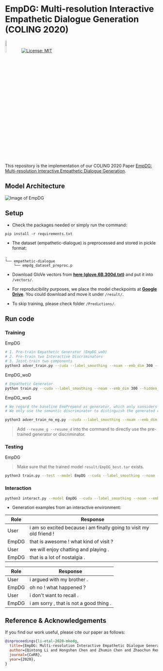# EmpDG: Multi-resolution Interactive Empathetic Dialogue Generation (COLING 2020)
<img src="plot/pytorch-logo-dark.png" width="10%"> [![License: MIT](https://img.shields.io/badge/License-MIT-yellow.svg)](https://opensource.org/licenses/MIT) 

This repository is the implementation of our COLING 2020 Paper [EmpDG: Multi-resolution Interactive Empathetic Dialogue Generation](http://128.84.4.27/pdf/1911.08698).

## Model Architecture

![Image of EmpDG](fig/empdg.jpg)

## Setup
- Check the packages needed or simply run the command:
```console
pip install -r requirements.txt
```
- The dataset (empathetic-dialogue) is preprocessed and stored in pickle format: 
```
.
└── empathetic-dialogue
    └── empdg_dataset_preproc.p
```
- Download GloVe vectors from [**here (glove.6B.300d.txt)**](http://nlp.stanford.edu/data/glove.6B.zip) and put it into `/vectors/`.

- For reproducibility purposes, we place the model checkpoints at [**Google Drive**](https://drive.google.com/drive/folders/1EIIZ9SFJCE1JavUal39J_NN2WxP5JK6H?usp=sharing). You could download and move it under `/result/`.

- To skip training, please check folder `/Predictions/`.


## Run code

### Training
EmpDG
```bash
# 1. Pre-train Empathetic Generator (EmpDG_woD)
# 2. Pre-train two Interactive Discriminators
# 3. Joint-train two components
python3 adver_train.py --cuda --label_smoothing --noam --emb_dim 300 --rnn_hidden_dim 300 --hidden_dim 300  --hop 1 --heads 2 --emotion_disc --pretrain_emb --model EmpDG --device_id 0 --save_path save/EmpDG/ --d_steps 1 --g_steps 5 --pointer_gen
```

EmpDG_woD
```bash
# Empathetic Generator
python train.py --cuda --label_smoothing --noam --emb_dim 300 --hidden_dim 300 --hop 1 --heads 2 --pretrain_emb --model EmpDG_woD --device_id 0 --save_path save/EmpDG_woD/ --pointer_gen
```
EmpDG_woG
```bash
# We regard the baseline EmoPrepend as generator, which only considers the coarse-grained emotional factor. 
# We only use the semantic discriminator to distinguish the generated responses and the gold ones. 

python3 adver_train_no_eg.py --cuda --label_smoothing --noam --emb_dim 300 --rnn_hidden_dim 300  --hidden_dim 300 --hop 1 --heads 2 --cuda --pretrain_emb --model EmpDG_woG --device_id 0 --save_path save/EmpDG_woG/ --d_steps 1 --g_steps 5 --pointer_gen 
```
> Add `--resume_g --resume_d` into the command to directly use the pre-trained generator or discriminator. 




### Testing
EmpDG
> Make sure that the trained model `result/EmpDG_best.tar` exists.
```bash
python3 train.py --test --model EmpDG --cuda --label_smoothing --noam --emb_dim 300 --rnn_hidden_dim 300 --hidden_dim 300  --hop 1 --heads 2 --pretrain_emb --device_id 0 --save_path save/EmpDG/ --pointer_gen
```

### Interaction
```bash
python3 interact.py --model EmpDG --cuda --label_smoothing --noam --emb_dim 300 --rnn_hidden_dim 300 --hidden_dim 300  --hop 1 --heads 2 --pretrain_emb --device_id 0 --save_path save/EmpDG/ --pointer_gen
```
* Generation examples from an interactive environment:

|Role | Response |
|---------|--------|
|User | i am so excited because i am finally going to visit my old friend ! |
|EmpDG | that is awesome ! what kind of visit ? |
|User | we will enjoy chatting and playing . |
|EmpDG | that is a lot of nostalgia . |


|Role | Response |
|---------|--------|
|User | i argued with my brother . |
|EmpDG | oh no ! what happened ? |
|User | i don't want to recall . |
|EmpDG | i am sorry , that is not a good thing .  |

## Reference & Acknowledgements
If you find our work useful, please cite our paper as follows:

```bibtex
@inproceedings{li-etal-2020-mkedg,
  title={EmpDG: Multi-resolution Interactive Empathetic Dialogue Generation},
  author={Qintong Li and Hongshen Chen and Zhumin Chen and Zhaochun Ren},
  journal={CoRR},
  year={2020},
}
```













